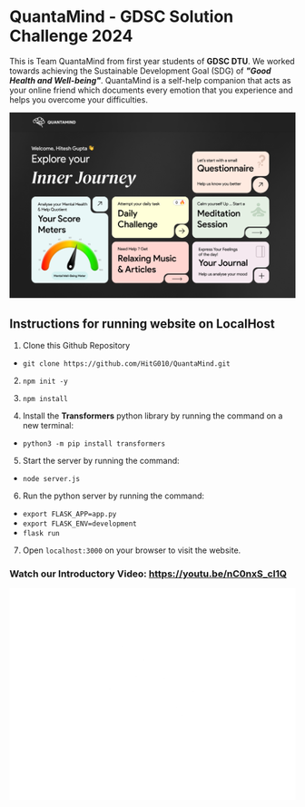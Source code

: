 # QuantaMind - GDSC Solution Challenge 2024

This is Team QuantaMind from first year students of **GDSC DTU**. We worked towards achieving the Sustainable Development Goal (SDG) of ***"Good Health and Well-being"***. QuantaMind is a self-help companion that acts as your online friend which documents every emotion that you experience and helps you overcome your difficulties.


![QuantaMind HomePage](/Public/landing-pagedark.png "QuantaMind HomePage")

## Instructions for running website on LocalHost

1. Clone this Github Repository

* `git clone https://github.com/HitG010/QuantaMind.git`

2. `npm init -y`

3. `npm install`

4. Install the **Transformers** python library by running the command on a new terminal:

* `python3 -m pip install transformers`

5. Start the server by running the command:

* `node server.js`

6. Run the python server by running the command:

* `export FLASK_APP=app.py`
* `export FLASK_ENV=development`
* `flask run`

7. Open `localhost:3000` on your browser to visit the website.


### Watch our Introductory Video: https://youtu.be/nC0nxS_cI1Q


![QuantaMind Logo](/Public/Group-32.png)




